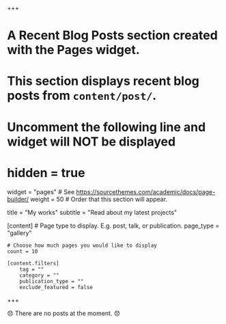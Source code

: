 +++
# A Recent Blog Posts section created with the Pages widget.
# This section displays recent blog posts from `content/post/`.

# Uncomment the following line and widget will NOT be displayed
# hidden = true

widget = "pages"  # See https://sourcethemes.com/academic/docs/page-builder/
weight = 50  # Order that this section will appear.

title = "My works"
subtitle = "Read about my latest projects"

[content]
	# Page type to display. E.g. post, talk, or publication.
	page_type = "gallery"

	# Choose how much pages you would like to display
	count = 10

	[content.filters]
		tag = ""
		category = ""
		publication_type = ""
		exclude_featured = false
+++

:disappointed: There are no posts at the moment. :disappointed: